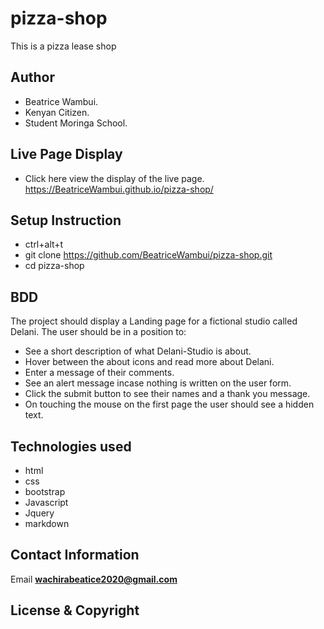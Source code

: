 # pizza-shop
This is a pizza lease shop
## Author
* Beatrice Wambui.
* Kenyan Citizen.
* Student Moringa School.

## Live Page Display
* Click here view the display of the live page.
 https://BeatriceWambui.github.io/pizza-shop/

## Setup Instruction
* ctrl+alt+t
* git clone https://github.com/BeatriceWambui/pizza-shop.git
* cd pizza-shop

## BDD
The project should display a Landing page for a fictional studio called Delani.
The user should be in a position to:
* See a short description of what Delani-Studio is about. 
* Hover between the about icons and read more about Delani.
* Enter a message of their comments.
* See an alert message incase nothing is written on the user form.
* Click the submit button to see their names and a thank you message.
* On touching the mouse on the first page the user should see a hidden text.

## Technologies used
* html
* css
* bootstrap
* Javascript
* Jquery
* markdown

## Contact Information
Email
**wachirabeatice2020@gmail.com**

## License & Copyright
